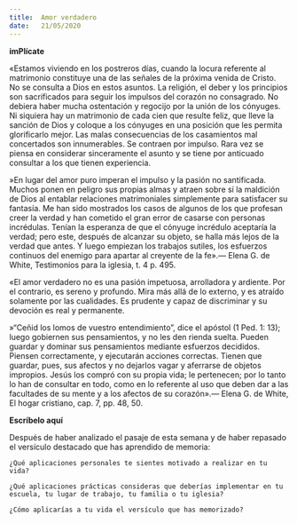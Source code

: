 ```yaml
---
title:  Amor verdadero
date:   21/05/2020
---
```


**imPlícate**

«Estamos viviendo en los postreros días, cuando la locura referente al matrimonio constituye una de las señales de la próxima venida de Cristo. No se consulta a Dios en estos asuntos. La religión, el deber y los principios son sacrificados para seguir los impulsos del corazón no consagrado. No debiera haber mucha ostentación y regocijo por la unión de los cónyuges. Ni siquiera hay un matrimonio de cada cien que resulte feliz, que lleve la sanción de Dios y coloque a los cónyuges en una posición que les permita glorificarlo mejor. Las malas consecuencias de los casamientos mal concertados son innumerables. Se contraen por impulso. Rara vez se piensa en considerar sinceramente el asunto y se tiene por anticuado consultar a los que tienen experiencia.

»En lugar del amor puro imperan el impulso y la pasión no santificada. Muchos ponen en peligro sus propias almas y atraen sobre sí la maldición de Dios al entablar relaciones matrimoniales simplemente para satisfacer su fantasía. Me han sido mostrados los casos de algunos de los que profesan creer la verdad y han cometido el gran error de casarse con personas incrédulas. Tenían la esperanza de que el cónyuge incrédulo aceptaría la verdad; pero este, después de alcanzar su objeto, se halla más lejos de la verdad que antes. Y luego empiezan los trabajos sutiles, los esfuerzos continuos del enemigo para apartar al creyente de la fe».— Elena G. de White, Testimonios para la iglesia, t. 4 p. 495.

«El amor verdadero no es una pasión impetuosa, arrolladora y ardiente. Por el contrario, es sereno y profundo. Mira más allá de lo externo, y es atraído solamente por las cualidades. Es prudente y capaz de discriminar y su devoción es real y permanente.

»“Ceñid los lomos de vuestro entendimiento”, dice el apóstol (1 Ped. 1: 13); luego gobiernen sus pensamientos, y no les den rienda suelta. Pueden guardar y dominar sus pensamientos mediante esfuerzos decididos. Piensen correctamente, y ejecutarán acciones correctas. Tienen que guardar, pues, sus afectos y no dejarlos vagar y aferrarse de objetos impropios. Jesús los compró con su propia vida; le pertenecen; por lo tanto lo han de consultar en todo, como en lo referente al uso que deben dar a las facultades de su mente y a los afectos de su corazón».— Elena G. de White, El hogar cristiano, cap. 7, pp. 48, 50.

**Escríbelo aquí**

Después de haber analizado el pasaje de esta semana y de haber repasado el versículo destacado que has aprendido de memoria:

`¿Qué aplicaciones personales te sientes motivado a realizar en tu vida?`

`¿Qué aplicaciones prácticas consideras que deberías implementar en tu escuela, tu lugar de trabajo, tu familia o tu iglesia?`

`¿Cómo aplicarías a tu vida el versículo que has memorizado?`
